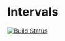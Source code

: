 # Intervals

[![Build Status](https://travis-ci.org/sjkelly/Intervals.jl.svg?branch=master)](https://travis-ci.org/sjkelly/Intervals.jl)
